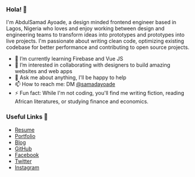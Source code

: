 ### Hola! 👋

I'm AbdulSamad Ayoade, a design minded frontend engineer based in Lagos, Nigeria who loves and enjoy working between design and engineering teams to transform ideas into prototypes and prototypes into live projects. I'm passionate about writing clean code, optimizing existing codebase for better performance and contributing to open source projects.

- 🌱 I’m currently learning Firebase and Vue JS
- 👯 I’m interested in collaborating with designers to build amazing websites and web apps
- 💬 Ask me about anything, I'll be happy to help
- 📫 How to reach me: DM [@samadayoade](https://twitter.com/samadayoade)
- ⚡ Fun fact: While I'm not coding, you'll find me writing fiction, reading African literatures, or studying finance and economics.

### Useful Links 💙

- [Resume](https://drive.google.com/file/d/1VLrAURaDoH1QmWT192O5HKbuJH6hywcGwLtGs2aDVyA/view)
- [Portfolio](https://abdulsamad.xyz)
- [Blog](https://articles.abdulsamad.xyz)
- [GitHub](https://github.com/abdulsamadayoade)
- [Facebook](https://facebook.com/abdulsamad.ayoade.313)
- [Twitter](https://twitter.com/samadayoade)
- [Instagram](https://www.instagram.com/abdul_codes/)
